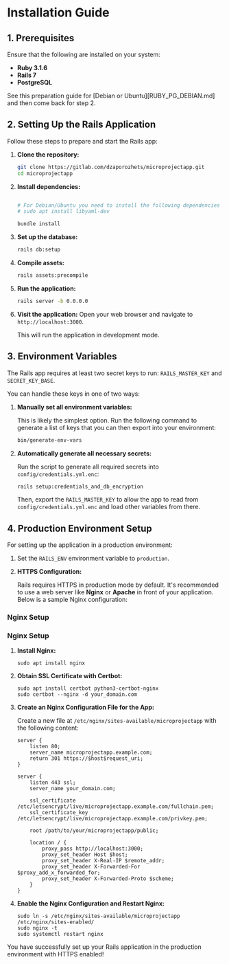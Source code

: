 # Installation Guide

## 1. Prerequisites

Ensure that the following are installed on your system:

- **Ruby 3.1.6**
- **Rails 7**
- **PostgreSQL**

See this preparation guide for [Debian or Ubuntu][RUBY_PG_DEBIAN.md] and then come back for step 2.

## 2. Setting Up the Rails Application

Follow these steps to prepare and start the Rails app:

1. **Clone the repository:**
    ```sh
    git clone https://gitlab.com/dzaporozhets/microprojectapp.git
    cd microprojectapp
    ```

2. **Install dependencies:**
    ```sh

    # For Debian/Ubuntu you need to install the following dependencies before bundle install:
    # sudo apt install libyaml-dev
 
    bundle install
    ```

3. **Set up the database:**
    ```sh
    rails db:setup
    ```

4. **Compile assets:**
    ```sh
    rails assets:precompile
    ```

5. **Run the application:**
    ```sh
    rails server -b 0.0.0.0
    ```

6. **Visit the application:**
    Open your web browser and navigate to `http://localhost:3000`.

   This will run the application in development mode.

## 3. Environment Variables

The Rails app requires at least two secret keys to run: `RAILS_MASTER_KEY` and `SECRET_KEY_BASE`.

You can handle these keys in one of two ways:

1. **Manually set all environment variables:**

    This is likely the simplest option. Run the following command to generate a list of keys that you can then export into your environment:
    ```sh
    bin/generate-env-vars
    ```

2. **Automatically generate all necessary secrets:**

    Run the script to generate all required secrets into `config/credentials.yml.enc`:
    ```sh
    rails setup:credentials_and_db_encryption
    ```

    Then, export the `RAILS_MASTER_KEY` to allow the app to read from `config/credentials.yml.enc` and load other variables from there.

## 4. Production Environment Setup

For setting up the application in a production environment:

1. Set the `RAILS_ENV` environment variable to `production`.

2. **HTTPS Configuration:**

   Rails requires HTTPS in production mode by default. It's recommended to use a web server like **Nginx** or **Apache** in front of your application. Below is a sample Nginx configuration:

### Nginx Setup


### Nginx Setup

1. **Install Nginx:**

    ```
    sudo apt install nginx
    ```

2. **Obtain SSL Certificate with Certbot:**

    ```
    sudo apt install certbot python3-certbot-nginx
    sudo certbot --nginx -d your_domain.com
    ```

3. **Create an Nginx Configuration File for the App:**

   Create a new file at `/etc/nginx/sites-available/microprojectapp` with the following content:

    ```
    server {
        listen 80;
        server_name microprojectapp.example.com;
        return 301 https://$host$request_uri;
    }

    server {
        listen 443 ssl;
        server_name your_domain.com;

        ssl_certificate /etc/letsencrypt/live/microprojectapp.example.com/fullchain.pem;
        ssl_certificate_key /etc/letsencrypt/live/microprojectapp.example.com/privkey.pem;

        root /path/to/your/microprojectapp/public;

        location / {
            proxy_pass http://localhost:3000;
            proxy_set_header Host $host;
            proxy_set_header X-Real-IP $remote_addr;
            proxy_set_header X-Forwarded-For $proxy_add_x_forwarded_for;
            proxy_set_header X-Forwarded-Proto $scheme;
        }
    }
    ```

4. **Enable the Nginx Configuration and Restart Nginx:**

    ```
    sudo ln -s /etc/nginx/sites-available/microprojectapp /etc/nginx/sites-enabled/
    sudo nginx -t
    sudo systemctl restart nginx
    ```

You have successfully set up your Rails application in the production environment with HTTPS enabled!
